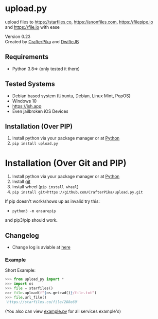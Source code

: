 # upload.py
upload files to https://starfiles.co, https://anonfiles.com, https://filepipe.io and https://file.io with ease

Version 0.23<br>
Created by <a href="https://github.com/CrafterPika">CrafterPika</a> and <a href="https://github.com/DwifteJB">DwifteJB</a>
## Requirements
- Python 3.8=> (only tested it there)

## Tested Systems
- Debian based system (Ubuntu, Debian, Linux Mint, PopOS)
- Windows 10
- https://ish.app
- Even jailbroken iOS Devices

## Installation (Over PIP)
1. Install python via your package manager or at [Python](https://python.org)
2. ```pip install upload.py```

# Installation (Over Git and PIP)
1. Install python via your package manager or at [Python](https://python.org)
2. Install [git](https://git-scm.com/)
3. Install wheel (```pip install wheel```)
4. ```pip install git+https://github.com/CrafterPika/upload.py.git```

If pip doesn't work/shows up as invalid try this:

- ```python3 -m ensurepip```

and pip3/pip should work.

## Changelog
- Change log is aviable at [here](https://github.com/CrafterPika/upload.py/blob/main/CHANGELOG.md)

### Example

Short Example:
```py
>>> from upload_py import *
>>> import os
>>> file = starfiles()
>>> file.upload(f"{os.getcwd()}/file.txt")
>>> file.url_file()
'https://starfiles.co/file/288e60'
```
(You also can view [example.py](https://github.com/CrafterPika/upload.py/blob/main/upload_py/example.py) for all services example's)
